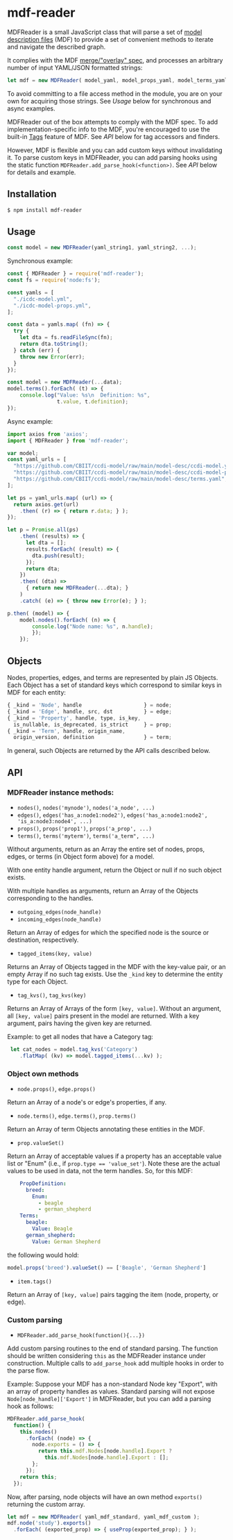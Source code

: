 # mdf-reader

MDFReader is a small JavaScript class that will parse a set of [model description files](https://github.com/CBIIT/bento-mdf#model-description-files-mdf) (MDF) to provide a set of convenient methods to iterate and navigate the described graph.

It complies with the MDF [merge/"overlay" spec](https://github.com/CBIIT/bento-mdf#multiple-input-yaml-files-and-overlays), and processes an arbitrary number of input YAML/JSON formatted strings:

```js
let mdf = new MDFReader( model_yaml, model_props_yaml, model_terms_yaml, ... );
```

To avoid committing to a file access method in the module, you are on your own for acquiring those strings. See _Usage_ below for synchronous and async examples.

MDFReader out of the box attempts to comply with the MDF spec. To add implementation-specific info to the MDF, you're encouraged to use the built-in [Tags](https://github.com/CBIIT/bento-mdf#tagging-entities) feature of MDF. See _API_ below for tag accessors and finders.

However, MDF is flexible and you can add custom keys without invalidating it. To parse custom keys in MDFReader, you can add parsing hooks using the static function 
`MDFReader.add_parse_hook(<function>)`. See _API_ below for details and example.


## Installation

```bash
$ npm install mdf-reader
```

## Usage

```js
const model = new MDFReader(yaml_string1, yaml_string2, ...);
```

Synchronous example:

```js
const { MDFReader } = require('mdf-reader');
const fs = require('node:fs');

const yamls = [
  "./icdc-model.yml",
  "./icdc-model-props.yml",
];

const data = yamls.map( (fn) => {
  try {
    let dta = fs.readFileSync(fn);
    return dta.toString();
  } catch (err) {
    throw new Error(err);
  }
});

const model = new MDFReader(...data);
model.terms().forEach( (t) => {
    console.log("Value: %s\n  Definition: %s",
                t.value, t.definition);
});
```

Async example:

```js
import axios from 'axios';
import { MDFReader } from 'mdf-reader';

var model;
const yaml_urls = [
  "https://github.com/CBIIT/ccdi-model/raw/main/model-desc/ccdi-model.yml",
  "https://github.com/CBIIT/ccdi-model/raw/main/model-desc/ccdi-model-props.yml",
  "https://github.com/CBIIT/ccdi-model/raw/main/model-desc/terms.yaml",
];

let ps = yaml_urls.map( (url) => {
  return axios.get(url)
    .then( (r) => { return r.data; } );
});

let p = Promise.all(ps)
    .then( (results) => {
      let dta = [];
      results.forEach( (result) => {
        dta.push(result);
      });
      return dta;
    })
    .then( (dta) =>
      { return new MDFReader(...dta); }
    )
    .catch( (e) => { throw new Error(e); } );

p.then( (model) => {
    model.nodes().forEach( (n) => {
        console.log("Node name: %s", n.handle);
        });
    });
```
    
## Objects

Nodes, properties, edges, and terms are represented by plain JS Objects. Each Object has a set of standard keys which correspond to similar keys in MDF for each entity:

```js
{ _kind = 'Node', handle                    } = node;
{ _kind = 'Edge', handle, src, dst          } = edge;
{ _kind = 'Property', handle, type, is_key, 
  is_nullable, is_deprecated, is_strict     } = prop;
{ _kind = 'Term', handle, origin_name,
  origin_version, definition                } = term;
```

In general, such Objects are returned by the API calls described below.

## API

### MDFReader instance methods:

* `nodes()`, `nodes('mynode')`, `nodes('a_node', ...)`
* `edges()`, `edges('has_a:node1:node2')`, `edges('has_a:node1:node2', 'is_a:node3:node4', ...)`
* `props()`, `props('prop1')`, `props('a_prop', ...)`
* `terms()`, `terms('myterm')`, `terms('a_term", ...)`

Without arguments, return as an Array the entire set of nodes, props, edges, or terms (in Object form above) for a model.

With one entity handle argument, return the Object or null if no such object exists.

With multiple handles as arguments, return an Array of the Objects corresponding to the handles.

* `outgoing_edges(node_handle)`
* `incoming_edges(node_handle)`

Return an Array of edges for which the specified node is the source or destination, respectively.

* `tagged_items(key, value)`

Returns an Array of Objects tagged in the MDF with the key-value pair, or an empty Array if no such tag exists. Use the `_kind` key to determine the entity type for each Object.

* `tag_kvs()`, `tag_kvs(key)`

Returns an Array of Arrays of the form `[key, value]`. Without an argument, 
all `[key, value]` pairs present in the model are returned. With a key argument, pairs
having the given key are returned.

Example: to get all nodes that have a Category tag:

```js
 let cat_nodes = model.tag_kvs('Category')
    .flatMap( (kv) => model.tagged_items(...kv) );
```

### Object own methods

* `node.props()`, `edge.props()`

Return an Array of a node's or edge's properties, if any.

* `node.terms()`, `edge.terms()`, `prop.terms()`

Return an Array of term Objects annotating these entities in the MDF.

* `prop.valueSet()`

Return an Array of acceptable values if a property has an acceptable value list or "Enum" (i.e., if `prop.type == 'value_set'`). Note these are the actual values to be used in data, not the term handles. So, for this MDF:

```yaml
    PropDefinition:
      breed:
        Enum:
          - beagle
          - german_shepherd
    Terms:
      beagle:
        Value: Beagle
      german_shepherd:
        Value: German Shepherd
```

the following would hold:

```js
model.props('breed').valueSet() == ['Beagle', 'German Shepherd']
```

* `item.tags()`

Return an Array of `[key, value]` pairs tagging the item (node, property, or edge).

### Custom parsing

* `MDFReader.add_parse_hook(function(){...})`

Add custom parsing routines to the end of standard parsing. The function should be written considering `this` as the MDFReader instance under construction. Multiple calls to `add_parse_hook` add multiple hooks in order to the parse flow.

Example: Suppose your MDF has a non-standard Node key "Export", with an array of property handles as values. Standard parsing will not expose `Node[node_handle]['Export']` in MDFReader, but you can add a parsing hook as follows:

```js
MDFReader.add_parse_hook(
  function() {
    this.nodes()
      .forEach( (node) => {
        node.exports = () => {
          return this.mdf.Nodes[node.handle].Export ?
            this.mdf.Nodes[node.handle].Export : [];
        };
      });
    return this;
  });
```

Now, after parsing,  node objects will have an own method `exports()` returning the custom array.

```js
let mdf = new MDFReader( yaml_mdf_standard, yaml_mdf_custom );
mdf.node('study').exports()
  .forEach( (exported_prop) => { useProp(exported_prop); } );
```

